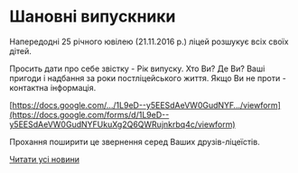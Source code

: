# Шановні випускники

Напередодні 25 річного ювілею (21.11.2016 р.) ліцей розшукує всіх своїх дітей.

Просить дати про себе звістку - Рік випуску. Хто Ви? Де Ви? Ваші пригоди і надбання за роки постліцейського життя.
Якщо Ви не проти - контактна інформація.

[https://docs.google.com/…/1L9eD--y5EESdAeVW0GudNYF…/viewform](https://docs.google.com/forms/d/1L9eD--y5EESdAeVW0GudNYFUkuXg2Q6QWRujnkrbq4c/viewform)

Прохання поширити це звернення серед Ваших друзів-ліцеїстів.

[Читати усі новини](/news)

